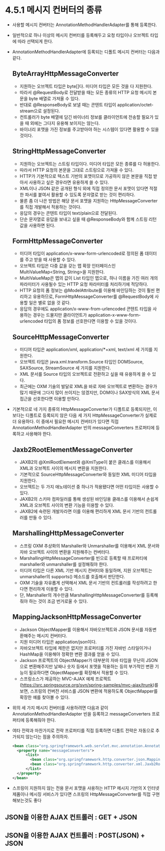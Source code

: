 # 4.5.1 메시지 컨버터의 종류
- 사용할 메시지 컨버터는 AnnotationMethodHandlerAdapter를 통해 등록한다.
- 일반적으로 하나 이상의 메시지 컨버터를 등록해두고 요청 타입이나 오브젝트 타입에 따라 선택되게 한다.
- AnnotationMethodHandlerAdapter에 등록되는 디폴트 메시지 컨버터는 다음과 같다.
  
  ## ByteArrayHttpMessageConverter
  + 지원하는 오브젝트 타입은 byte[]다. 미디어 타입은 모든 것을 다 지원한다.
  + 따라서 @RequestBody로 전달받을 때는 모든 종류의 HTTP 요청 메시지 본문을 byte 배열로 가져올 수 있다.
  + 반대로 @ResponseBody로 보낼 때는 콘텐트 타입이 application/octet-stream으로 설정된다.
  + 컨트롤러가 byte 배열에 담긴 바이너리 정보를 클라이언트에 전송할 필요가 있을 때 외에는 그다지 유용해 보이지는 않는다.
  + 바이너리 포맷을 가진 정보를 주고받아야 하는 시스템이 있다면 활용할 수 있을 것이다.
  
  ## StringHttpMessageConverter
  + 지원하는 오브젝트는 스트링 타입이다. 미디어 타입은 모든 종류를 다 허용한다.
  + 따라서 HTTP 요청의 본문을 그대로 스트링으로 가져올 수 있다.
  + HTTP가 기본적으로 텍스트 기반의 포맷이므로 가공하지 않은 본문을 직접 받아서 사용하고 싶은 경우라면 유용하게 쓸 수 있다.
  + XML이나 JSON 같은 공개된 형식 외에 직접 정의한 문서 포맷이 있다면 적절한 파서를 붙여서 활용할 수 있도록 문자열로 받는 것이 편리하다.
  + 물론 좀 더 나은 방법은 해당 문서 포맷을 지원하는 HttpMessageConverter를 직접 개발해서 적용하는 것이다.
  + 응답의 경우는 콘텐트 타입이 text/plain으로 전달된다.
  + 단순 문자열로 응답을 보내고 싶을 때 @ResponseBody와 함께 스트링 리턴 값을 사용하면 된다.
  
  ## FormHttpMessageConverter
  + 미디어 타입이 application/x-www-form-urlencoded로 정의된 폼 데이터를 주고 받을 때 사용할 수 있다.
  + 오브젝트 타입은 다중 값을 갖는 맵 확장 인터페이스인 MultiValueMap<String, String>을 지원한다.
  + MultiValueMap은 맵의 값이 List 타입인 맵으로, 하나 이름을 가진 여러 개의 파라미터가 사용될수 있는 HTTP 요청 파라미터를 처리하기에 적당하다.
  + HTTP 요청의 폼 정보는 @ModelAttribute를 이용해 바인딩하는 것이 훨씬 편리하고 유용하므로, FormHttpMessageConverter를 @RequestBody에 사용할 일은 별로 없을 것 같다.
  + 응답의 경우에도 application/x-www-from-urlencoded 콘텐트 타입을 사용하는 경우는 드물지만 클라이언트가 application-x-www-form-urlencoded 타입의 폼 정보를 선호한다면 이용할 수 있을 것이다.
  
  ## SourceHttpMessageConverter
  + 미디어 타입은 application/xml, application/*+xml, text/xml 세 가지를 지원한다.
  + 오브젝트 타입은 java.xml.transform.Source 타입인 DOMSource, SAXSource, StreamSource 세 가지를 지원한다.
  + XML 문서를 Source 타입의 오브젝트로 전환하고 싶을 때 유용하게 쓸 수 있다.
  + 최근에는 OXM 기술의 발달로 XML을 바로 자바 오브젝트로 변환하는 경우가 많기 때문에 그다지 많이 쓰이지는 않겠지만,
    DOM이나 SAX방식의 XML 문서 접근을 선호한다면 이용할 만하다.

- 기본적으로 네 가지 종류의 HttpMessageConverter가 디폴트로 등록되지만, 이보다는 디폴트로 등록되지 않은 다음 세 가지 HttpMessageConverter가 실제로 더 유용하다.
  이 중에서 필요한 메시지 컨버터가 있다면 직접 AnnotationMethodHandlerAdapter 빈의 messageConverters 프로퍼티에 등록하고 사용해야 한다.
  
  ## Jaxb2RootElementMessageConverter
  + JAXB2의 @XmlRootElement와 @XmlType이 붙은 클래스를 이용해서 XML과 오브젝트 사이의 메시지 변환을 지원한다.
  + 기본적으로 SourceHttpMessageConverter와 동일한 XML 미디어 타입을 지원한다.
  + 오브젝트는 두 가지 애노테이션 중 하나가 적용됐다면 어떤 타입이든 사용할 수 있다.
  + JAXB2의 스키마 컴파일러를 통해 생성된 바인딩용 클래스를 이용해서 손쉽게 XML과 오브젝트 사이의 변환 기능을 이용할 수 있다.
  + JAXB2에 숙련된 개발자라면 이를 이용해 편리하게 XML 문서 기반의 컨트롤러를 만들 수 있다.

  ## MarshallingHttpMessageConverter
  + 스프링 OXM 추상화의 Marshaller와 Unmarshaller를 이용해서 XML 문서와 자바 오브젝트 사이의 변환을 지원해주는 컨버터다.
  + MarshallingHttpMessageConverter를 빈으로 등록할 때 프로퍼티에 marshaller와 unmarshaller를 설정해줘야 한다.
  + 미디어 타입은 다른 XML 기반 메시지 컨버터와 동일하며, 지원 오브젝트는 unmarshaller의 supports() 메소드를 호출해서 판단한다.
  + OXM 기술을 자유롭게 선택해서 XML 문서 기반의 컨트롤러를 작성하려고 한다면 편리하게 이용할 수 있다.
  + 단, Marshaller의 개수만큼 MarshallingHttpMessageConverter를 등록해줘야 하는 것이 조금 번거로울 수 있다.

  ## MappingJacksonHttpMessageConverter
  + Jackson ObjectMapper를 이용해서 자바오브젝트와 JSON 문서를 자동변환해주는 메시지 컨버터다.
  + 지원 미디어 타입은 application/json이다.
  + 자바오브젝트 타입에 제한은 없지만 프로퍼티를 가진 자바빈 스타일이거나 HashMap을 이용해야 정확한 변환 결과를 얻을 수 있다.
  + Jackson 프로젝트의 ObjectMapper가 대부분의 자바 타입을 무난히 JSON으로 변환해주지만 날짜나 숫자 등에서 포맷을 적용하는 등의
    부가적인 변환 기능이 필요하다면 ObjectMapper를 확장해서 적용할 수 있다.
  + 스프링소스가 제공하는 MVC-AJAX 예제 프로젝트(https://src.springsource.org/svn/spring-samples/mvc-ajax/trunk)를 보면,
    스프링의 컨버전 서비스를 JSON 변환에 적용하도록 ObjectMapper를 확장한 예를 찾아볼 수 있다.

- 위의 세 가지 메시지 컨버터를 사용하려면 다음과 같이 AnnotationMethodHandlerAdapter 빈을 등록하고 messageConverters 프로퍼티에 등록해줘야 한다.
- 여타 전략과 마찬가지로 전략 프로퍼티를 직접 등록하면 디폴트 전략은 자동으로 추가되지 않는다는 점을 주의하자.
  ```xml
  <bean class="org.springframework.web.servlet.mvc.annotation.AnnotationMethodHandlerAdapter">
    <property name="messageConverters">
        <list>
          <bean class="org.springframework.http.converter.json.MappingJacksonHttpMessageConverter" />
          <bean class="org.springframework.http.converter.xml.Jaxb2RootElementHttpMessageConverter" />
        </list>
    </property>
  </bean>
  ```
- 스프링이 지원하지 않는 전용 문서 포맷을 사용하는 HTTP 메시지 기반의 X 인터넷 제품이나 메시징 서비스가 있다면 스프링의 HttpMessageConverter를 직접 구현해보는것도 좋다

## JSON을 이용한 AJAX 컨트롤러 : GET + JSON

## JSON을 이용한 AJAX 컨트롤러 : POST(JSON) + JSON